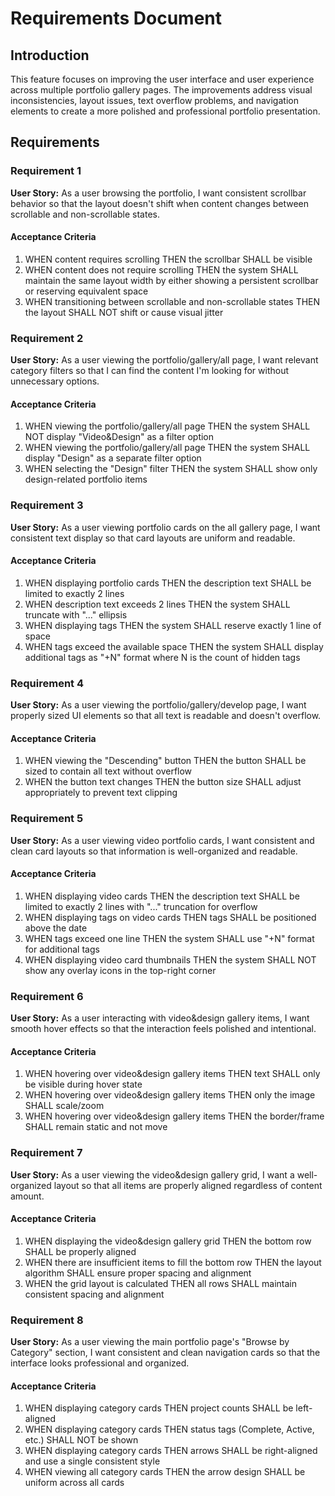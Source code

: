 # Requirements Document

## Introduction

This feature focuses on improving the user interface and user experience across multiple portfolio gallery pages. The improvements address visual inconsistencies, layout issues, text overflow problems, and navigation elements to create a more polished and professional portfolio presentation.

## Requirements

### Requirement 1

**User Story:** As a user browsing the portfolio, I want consistent scrollbar behavior so that the layout doesn't shift when content changes between scrollable and non-scrollable states.

#### Acceptance Criteria

1. WHEN content requires scrolling THEN the scrollbar SHALL be visible
2. WHEN content does not require scrolling THEN the system SHALL maintain the same layout width by either showing a persistent scrollbar or reserving equivalent space
3. WHEN transitioning between scrollable and non-scrollable states THEN the layout SHALL NOT shift or cause visual jitter

### Requirement 2

**User Story:** As a user viewing the portfolio/gallery/all page, I want relevant category filters so that I can find the content I'm looking for without unnecessary options.

#### Acceptance Criteria

1. WHEN viewing the portfolio/gallery/all page THEN the system SHALL NOT display "Video&Design" as a filter option
2. WHEN viewing the portfolio/gallery/all page THEN the system SHALL display "Design" as a separate filter option
3. WHEN selecting the "Design" filter THEN the system SHALL show only design-related portfolio items

### Requirement 3

**User Story:** As a user viewing portfolio cards on the all gallery page, I want consistent text display so that card layouts are uniform and readable.

#### Acceptance Criteria

1. WHEN displaying portfolio cards THEN the description text SHALL be limited to exactly 2 lines
2. WHEN description text exceeds 2 lines THEN the system SHALL truncate with "..." ellipsis
3. WHEN displaying tags THEN the system SHALL reserve exactly 1 line of space
4. WHEN tags exceed the available space THEN the system SHALL display additional tags as "+N" format where N is the count of hidden tags

### Requirement 4

**User Story:** As a user viewing the portfolio/gallery/develop page, I want properly sized UI elements so that all text is readable and doesn't overflow.

#### Acceptance Criteria

1. WHEN viewing the "Descending" button THEN the button SHALL be sized to contain all text without overflow
2. WHEN the button text changes THEN the button size SHALL adjust appropriately to prevent text clipping

### Requirement 5

**User Story:** As a user viewing video portfolio cards, I want consistent and clean card layouts so that information is well-organized and readable.

#### Acceptance Criteria

1. WHEN displaying video cards THEN the description text SHALL be limited to exactly 2 lines with "..." truncation for overflow
2. WHEN displaying tags on video cards THEN tags SHALL be positioned above the date
3. WHEN tags exceed one line THEN the system SHALL use "+N" format for additional tags
4. WHEN displaying video card thumbnails THEN the system SHALL NOT show any overlay icons in the top-right corner

### Requirement 6

**User Story:** As a user interacting with video&design gallery items, I want smooth hover effects so that the interaction feels polished and intentional.

#### Acceptance Criteria

1. WHEN hovering over video&design gallery items THEN text SHALL only be visible during hover state
2. WHEN hovering over video&design gallery items THEN only the image SHALL scale/zoom
3. WHEN hovering over video&design gallery items THEN the border/frame SHALL remain static and not move

### Requirement 7

**User Story:** As a user viewing the video&design gallery grid, I want a well-organized layout so that all items are properly aligned regardless of content amount.

#### Acceptance Criteria

1. WHEN displaying the video&design gallery grid THEN the bottom row SHALL be properly aligned
2. WHEN there are insufficient items to fill the bottom row THEN the layout algorithm SHALL ensure proper spacing and alignment
3. WHEN the grid layout is calculated THEN all rows SHALL maintain consistent spacing and alignment

### Requirement 8

**User Story:** As a user viewing the main portfolio page's "Browse by Category" section, I want consistent and clean navigation cards so that the interface looks professional and organized.

#### Acceptance Criteria

1. WHEN displaying category cards THEN project counts SHALL be left-aligned
2. WHEN displaying category cards THEN status tags (Complete, Active, etc.) SHALL NOT be shown
3. WHEN displaying category cards THEN arrows SHALL be right-aligned and use a single consistent style
4. WHEN viewing all category cards THEN the arrow design SHALL be uniform across all cards
